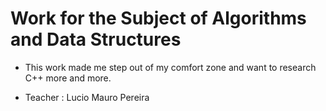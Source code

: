 # Work for the Subject of Algorithms and Data Structures

* This work made me step out of my comfort zone and want to research C++ more and more.

* Teacher : Lucio Mauro Pereira
